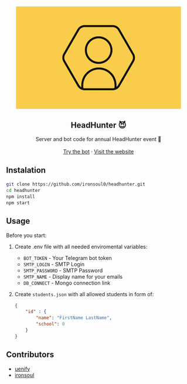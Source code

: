 <p align="center">
  <a href="https://trytohunt.me">
    <img src="images/logo.png" alt="Logo" width="450">
  </a>

  <h2 align="center">HeadHunter 😈</h2>

  <p align="center">
    Server and bot code for annual HeadHunter event 🎃
    <br />
    <br />
    <a href="https://t.me/nu_headhunter_bot">Try the bot</a>
    ·
    <a href="https://trytohunt.me/">Visit the website</a>
  </p>
</p>

## Instalation

```sh
git clone https://github.com/ironsoul0/headhunter.git
cd headhunter
npm install
npm start
```

## Usage

Before you start:

1. Create .env file with all needed enviromental variables:
    - `BOT_TOKEN` - Your Telegram bot token
    - `SMTP_LOGIN` - SMTP Login
    - `SMTP_PASSWORD` - SMTP Password
    - `SMTP_NAME` - Display name for your emails
    - `DB_CONNECT` - Mongo connection link

2. Create `students.json` with all allowed students in form of:
    ```json
    {
        "id" : {
            "name": "FirstName LastName",
            "school": 0
        }
    }
    ```

## Contributors

* [uenify](https://uenify.com)
* [ironsoul](https://ironsoul.me)
